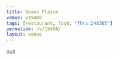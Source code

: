 ```yaml
---
title: Deans Plaice
venue: v19408
tags: [restaurant, food, "fhrs:248365"]
permalink: /v/19408/
layout: venue
---
```

null